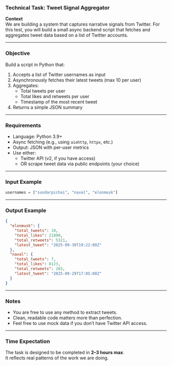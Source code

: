 
### Technical Task: Tweet Signal Aggregator

**Context**  
We are building a system that captures narrative signals from Twitter. For this test, you will build a small async backend script that fetches and aggregates tweet data based on a list of Twitter accounts.

---

### Objective

Build a script in Python that:

1. Accepts a list of Twitter usernames as input
2. Asynchronously fetches their latest tweets (max 10 per user)
3. Aggregates:
   - Total tweets per user
   - Total likes and retweets per user
   - Timestamp of the most recent tweet
4. Returns a simple JSON summary

---

### Requirements

- Language: Python 3.9+
- Async fetching (e.g., using `aiohttp`, `httpx`, etc.)
- Output: JSON with per-user metrics
- Use either:
  - Twitter API (v2, if you have access)
  - OR scrape tweet data via public endpoints (your choice)

---

### Input Example

```python
usernames = ["sundarpichai", "naval", "elonmusk"]
```

---

### Output Example

```json
{
  "elonmusk": {
    "total_tweets": 10,
    "total_likes": 21890,
    "total_retweets": 5321,
    "latest_tweet": "2025-09-30T19:22:00Z"
  },
  "naval": {
    "total_tweets": 7,
    "total_likes": 8123,
    "total_retweets": 203,
    "latest_tweet": "2025-09-29T17:05:00Z"
  }
}
```

---

### Notes

- You are free to use any method to extract tweets.
- Clean, readable code matters more than perfection.
- Feel free to use mock data if you don’t have Twitter API access.

---

### Time Expectation

The task is designed to be completed in **2–3 hours max**.  
It reflects real patterns of the work we are doing.
